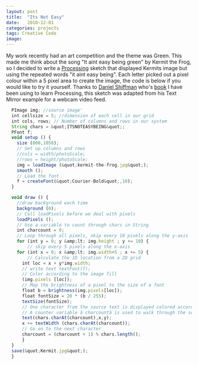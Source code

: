```yaml
---
layout: post
title:  "Its Not Easy"
date:   2010-12-01
categories: projects
tags: Creative Code
image:
---
```


My work recently had an art competition and the theme was Green. This made me think about the song "It aint easy being green" by Kermit the Frog, so I decided to write a <a title="Processing" href="http://www.processing.org/">Processing</a> sketch that displayed Kermits image but using the repeated words "it aint easy being". Each letter picked out a pixel colour within a 5 pixel area to create the image, the code is below if you would like to try it yourself. Thanks to <a title="Daniel Shiffman" href="http://www.learningprocessing.com/">Daniel Shiffman</a> who's <a title="Learning Processing" href="http://www.learningprocessing.com/">book</a> I have been using to learn Processing, this sketch was adapted from his Text Mirror example for a webcam video feed.

~~~ javascript
  PImage img; //source image'
  int cellsize = 5; //dimension of each cell in our grid
  int cols, rows; // Number of columns and rows in our system
  String chars = &quot;ITSNOTEASYBEING&quot;;
  PFont f;
  void setup () {
  	size (800,1058);
  	// Set up columns and rows
  	//cols = width/photoScale;
  	//rows = height/photoScale;
  	img = loadImage (&quot;kermit-the-frog.jpg&quot;);
  	smooth ();
  	// Load the font
  	f = createFont(&quot;Courier-Bold&quot;,10);
  }

  void draw () {
    //draw background each time
    background (0);
    // Call loadPixels before we deal with pixels
    loadPixels ();
    // Use a variable to count through chars in String
    int charcount = 0;
    // Loop through all pixels, skip every 10 pixels along the y-axis
    for (int y = 0; y &amp;lt; img.height ; y += 10) {
    	// skip every 5 pixels along the x-axis
    for (int x = 0; x &amp;lt; img.width+5 ; x += 5) { 
    	// Calculate the 1D location from a 2D grid 
      int loc = x + y*img.width; 
      // write text textFont(f); 
      // Color according to the image fill 
      (img.pixels [loc]); 
      // Map the brightness of a pixel to the size of a font 
      float b = brightness(img.pixels[loc]); 
      float fontSize = 20 * (b / 255); 
      textSize(fontSize); 
      // One character from the source text is displayed colored accordingly to the pixel location. 
      // A counter variable â charcountâ is used to walk through the source String one character at a time. 
      text(chars.charAt(charcount),x,y); 
      x += textWidth (chars.charAt(charcount)); 
      // Go on to the next character 
      charcount = (charcount + 1) % chars.length(); 
      } 
  } 
  save(&quot;Kermit.jpg&quot;); 
  } 
  ~~~
